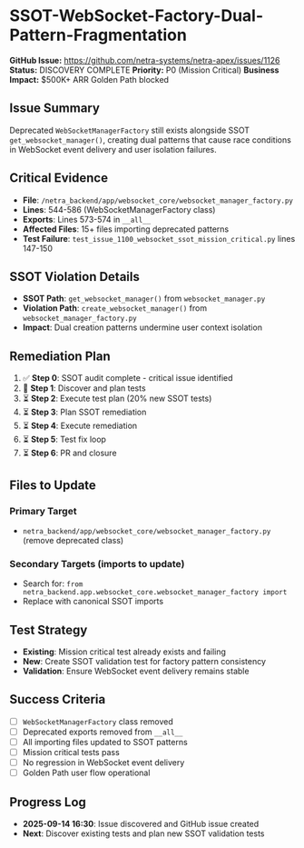 # SSOT-WebSocket-Factory-Dual-Pattern-Fragmentation

**GitHub Issue:** https://github.com/netra-systems/netra-apex/issues/1126
**Status:** DISCOVERY COMPLETE
**Priority:** P0 (Mission Critical)
**Business Impact:** $500K+ ARR Golden Path blocked

## Issue Summary
Deprecated `WebSocketManagerFactory` still exists alongside SSOT `get_websocket_manager()`, creating dual patterns that cause race conditions in WebSocket event delivery and user isolation failures.

## Critical Evidence
- **File**: `/netra_backend/app/websocket_core/websocket_manager_factory.py`
- **Lines**: 544-586 (WebSocketManagerFactory class)
- **Exports**: Lines 573-574 in `__all__`
- **Affected Files**: 15+ files importing deprecated patterns
- **Test Failure**: `test_issue_1100_websocket_ssot_mission_critical.py` lines 147-150

## SSOT Violation Details
- **SSOT Path**: `get_websocket_manager()` from `websocket_manager.py`
- **Violation Path**: `create_websocket_manager()` from `websocket_manager_factory.py`
- **Impact**: Dual creation patterns undermine user context isolation

## Remediation Plan
1. ✅ **Step 0**: SSOT audit complete - critical issue identified
2. 🔄 **Step 1**: Discover and plan tests
3. ⏳ **Step 2**: Execute test plan (20% new SSOT tests)
4. ⏳ **Step 3**: Plan SSOT remediation  
5. ⏳ **Step 4**: Execute remediation
6. ⏳ **Step 5**: Test fix loop
7. ⏳ **Step 6**: PR and closure

## Files to Update
### Primary Target
- `netra_backend/app/websocket_core/websocket_manager_factory.py` (remove deprecated class)

### Secondary Targets (imports to update)
- Search for: `from netra_backend.app.websocket_core.websocket_manager_factory import`
- Replace with canonical SSOT imports

## Test Strategy
- **Existing**: Mission critical test already exists and failing
- **New**: Create SSOT validation test for factory pattern consistency
- **Validation**: Ensure WebSocket event delivery remains stable

## Success Criteria
- [ ] `WebSocketManagerFactory` class removed
- [ ] Deprecated exports removed from `__all__`
- [ ] All importing files updated to SSOT patterns
- [ ] Mission critical tests pass
- [ ] No regression in WebSocket event delivery
- [ ] Golden Path user flow operational

## Progress Log
- **2025-09-14 16:30**: Issue discovered and GitHub issue created
- **Next**: Discover existing tests and plan new SSOT validation tests